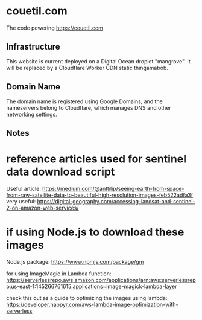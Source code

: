 # couetil.com

The code powering https://couetil.com

## Infrastructure

This website is current deployed on a Digital Ocean droplet "mangrove". It will
be replaced by a Cloudflare Worker CDN static thingamabob.

## Domain Name

The domain name is registered using Google Domains, and the nameservers
belong to Cloudflare, which manages DNS and other networking settings.

## Notes

# reference articles used for sentinel data download script

Useful article: https://medium.com/@anttilip/seeing-earth-from-space-from-raw-satellite-data-to-beautiful-high-resolution-images-feb522adfa3f
very useful: https://digital-geography.com/accessing-landsat-and-sentinel-2-on-amazon-web-services/

# if using Node.js to download these images

Node.js package: https://www.npmjs.com/package/gm

for using ImageMagic in Lambda function: https://serverlessrepo.aws.amazon.com/applications/arn:aws:serverlessrepo:us-east-1:145266761615:applications~image-magick-lambda-layer

check this out as a guide to optimizing the images using lambda: https://developer.happyr.com/aws-lambda-image-optimization-with-serverless
